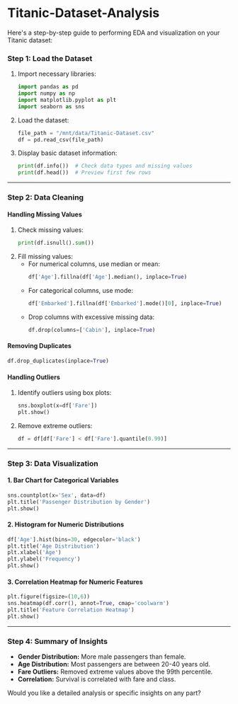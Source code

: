 # Titanic-Dataset-Analysis
Here's a step-by-step guide to performing EDA and visualization on your Titanic dataset:  

### **Step 1: Load the Dataset**  
1. Import necessary libraries:
   ```python
   import pandas as pd
   import numpy as np
   import matplotlib.pyplot as plt
   import seaborn as sns
   ```
2. Load the dataset:
   ```python
   file_path = "/mnt/data/Titanic-Dataset.csv"
   df = pd.read_csv(file_path)
   ```
3. Display basic dataset information:
   ```python
   print(df.info())  # Check data types and missing values
   print(df.head())  # Preview first few rows
   ```

---

### **Step 2: Data Cleaning**  
#### **Handling Missing Values**  
1. Check missing values:
   ```python
   print(df.isnull().sum())
   ```
2. Fill missing values:
   - For numerical columns, use median or mean:
     ```python
     df['Age'].fillna(df['Age'].median(), inplace=True)
     ```
   - For categorical columns, use mode:
     ```python
     df['Embarked'].fillna(df['Embarked'].mode()[0], inplace=True)
     ```
   - Drop columns with excessive missing data:
     ```python
     df.drop(columns=['Cabin'], inplace=True)
     ```

#### **Removing Duplicates**  
```python
df.drop_duplicates(inplace=True)
```

#### **Handling Outliers**  
1. Identify outliers using box plots:
   ```python
   sns.boxplot(x=df['Fare'])
   plt.show()
   ```
2. Remove extreme outliers:
   ```python
   df = df[df['Fare'] < df['Fare'].quantile(0.99)]
   ```

---

### **Step 3: Data Visualization**  
#### **1. Bar Chart for Categorical Variables**  
```python
sns.countplot(x='Sex', data=df)
plt.title('Passenger Distribution by Gender')
plt.show()
```

#### **2. Histogram for Numeric Distributions**  
```python
df['Age'].hist(bins=30, edgecolor='black')
plt.title('Age Distribution')
plt.xlabel('Age')
plt.ylabel('Frequency')
plt.show()
```

#### **3. Correlation Heatmap for Numeric Features**  
```python
plt.figure(figsize=(10,6))
sns.heatmap(df.corr(), annot=True, cmap='coolwarm')
plt.title('Feature Correlation Heatmap')
plt.show()
```

---

### **Step 4: Summary of Insights**  
- **Gender Distribution:** More male passengers than female.  
- **Age Distribution:** Most passengers are between 20-40 years old.  
- **Fare Outliers:** Removed extreme values above the 99th percentile.  
- **Correlation:** Survival is correlated with fare and class.  

Would you like a detailed analysis or specific insights on any part?
